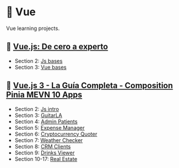 # 🍏 Vue

Vue learning projects.

## 🗿 [Vue.js: De cero a experto](https://www.udemy.com/course/vuejs-fh/)

- Section 2: [Js bases](https://github.com/skuzow/learn/tree/master/front/vue/00-js-bases)
- Section 3: [Vue bases](https://github.com/skuzow/learn/tree/master/front/vue/01-vue-bases)

## 🍐 [Vue.js 3 - La Guía Completa - Composition Pinia MEVN 10 Apps](https://www.udemy.com/course/vuejs-la-guia-completa-composition-pinia-mevn-creando-proyectos-reales/)

- Section 2: [Js intro](https://github.com/skuzow/learn/tree/master/front/vue/03-js-intro)
- Section 3: [GuitarLA](https://github.com/skuzow/learn/tree/master/front/vue/04-guitarla)
- Section 4: [Admin Patients](https://github.com/skuzow/learn/tree/master/front/vue/05-admin-patients)
- Section 5: [Expense Manager](https://github.com/skuzow/learn/tree/master/front/vue/06-expense-manager)
- Section 6: [Cryptocurrency Quoter](https://github.com/skuzow/learn/tree/master/front/vue/07-cryptocurrency-quoter)
- Section 7: [Weather Checker](https://github.com/skuzow/learn/tree/master/front/vue/08-weather-checker)
- Section 8: [CRM Clients](https://github.com/skuzow/learn/tree/master/front/vue/09-crm-clients)
- Section 9: [Drinks Viewer](https://github.com/skuzow/learn/tree/master/front/vue/10-drinks-viewer)
- Section 10-17: [Real Estate](https://github.com/skuzow/learn/tree/master/front/vue/11-real-estate)
